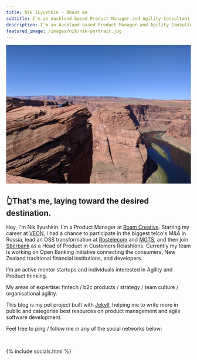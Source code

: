 ```yaml
---
title: Nik ILyushkin - About me
subtitle: I'm an Auckland based Product Manager and Agility Consultant.
description: I'm an Auckland based Product Manager and Agility Consultant.
featured_image: /images/nik/nik-portrait.jpg
---
```


![](/images/nik/nik-landscape.jpg)

## 👆That's me, laying toward the desired destination.

Hey, I'm Nik Ilyushkin. I’m a Product Manager at [Roam Creative](https://weareroam.com). Starting my career at [VEON](https://www.veon.com), I had a chance to participate in the biggest telco's M&A in Russia, lead an OSS transformation at [Rostelecom](https://www.company.rt.ru/en/) and [MGTS](https://mgts.ru), and then join [Sberbank](https://www.sberbank.ru/en/) as a Head of Product in Customers Relashions. Currently my team is working on Open Banking initiative connecting the consumers, New Zealand traditional financial institutions, and developers.

I’m an active mentor startups and individuals interested in Agility and Product thinking.

My areas of expertise: fintech / b2c products / strategy / team culture / organisational agility.

This blog is my pet project built with [Jekyll](https://jekyllrb.com/), helping me to write more in public and categorise best resources on product management and agile software development.

Feel free to ping / follow me in any of the social networks below: 

<br />

{% include socials.html %}
